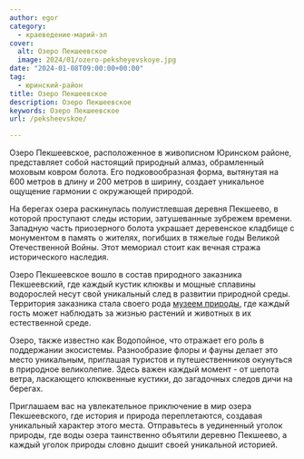 ```yaml
---
author: egor
category:
  - краеведение-марий-эл
cover:
  alt: Озеро Пекшеевское
  image: 2024/01/ozero-peksheyevskoye.jpg
date: "2024-01-08T09:00:00+00:00"
tag:
  - юринский-район
title: Озеро Пекшеевское
description: Озеро Пекшеевское
keywords: Озеро Пекшеевское
url: /peksheevskoe/

---
```

Озеро Пекшеевское, расположенное в живописном Юринском районе, представляет собой настоящий природный алмаз, обрамленный моховым ковром болота. Его подковообразная форма, вытянутая на 600 метров в длину и 200 метров в ширину, создает уникальное ощущение гармонии с окружающей природой.

На берегах озера раскинулась полуистлевшая деревня Пекшеево, в которой проступают следы истории, затушеванные зубрежем времени. Западную часть приозерного болота украшает деревенское кладбище с монументом в память о жителях, погибших в тяжелые годы Великой Отечественной Войны. Этот мемориал стоит как вечная стража исторического наследия.

Озеро Пекшеевское вошло в состав природного заказника Пекшеевский, где каждый кустик клюквы и мощные сплавины водорослей несут свой уникальный след в развитии природной среды. Территория заказника стала своего рода [музеем природы](/bolshaya_kokshaga/), где каждый гость может наблюдать за жизнью растений и животных в их естественной среде.

Озеро, также известно как Водопойное, что отражает его роль в поддержании экосистемы. Разнообразие флоры и фауны делает это место уникальным, приглашая туристов и путешественников окунуться в природное великолепие. Здесь важен каждый момент \- от шепота ветра, ласкающего клюквенные кустики, до загадочных следов дичи на берегах.

Приглашаем вас на увлекательное приключение в мир озера Пекшеевского, где история и природа переплетаются, создавая уникальный характер этого места. Отправьтесь в уединенный уголок природы, где воды озера таинственно объятили деревню Пекшеево, а каждый уголок природы словно дышит своей уникальной историей.
